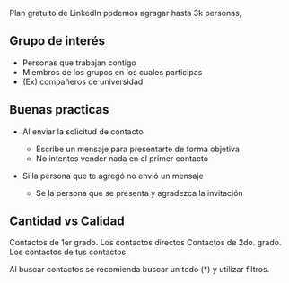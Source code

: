 Plan gratuito de LinkedIn podemos agragar hasta 3k personas,

## Grupo de interés
- Personas que trabajan contigo
- Miembros de los grupos en los cuales participas
- (Ex) compañeros de universidad

## Buenas practicas

- Al enviar la solicitud de contacto
	- Escribe un mensaje para presentarte de forma objetiva
	- No intentes vender nada en el primer contacto

- Si la persona que te agregó no envió un mensaje
	- Se la persona que se presenta y agradezca la invitación 

## Cantidad vs Calidad

Contactos de 1er grado.
	Los contactos directos
Contactos de 2do. grado.
	Los contactos de tus contactos

Al buscar contactos se recomienda buscar un todo (\*) y utilizar filtros.


